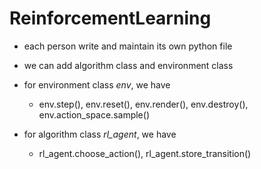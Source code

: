 # ReinforcementLearning

* each person write and maintain its own python file

* we can add  algorithm class and environment class

* for environment class _env_, we have

    * env.step(), env.reset(), env.render(), env.destroy(), env.action_space.sample()

* for algorithm class _rl_agent_, we have

    *  rl_agent.choose_action(), rl_agent.store_transition()
